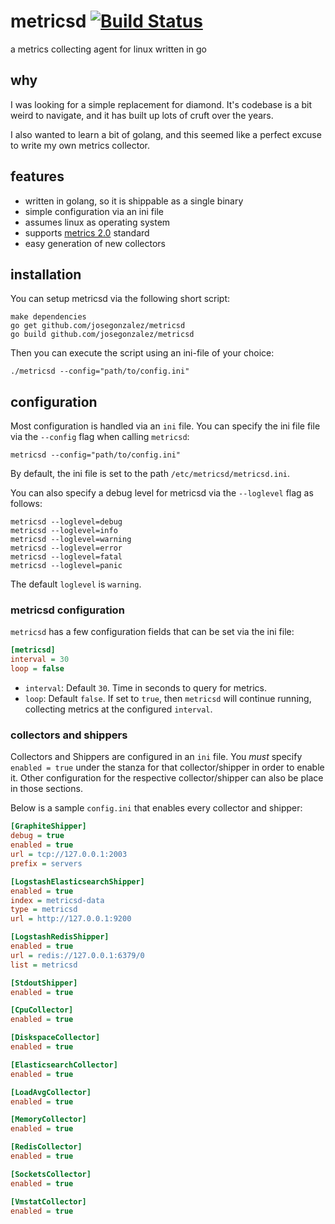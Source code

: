 # metricsd [![Build Status](https://travis-ci.org/josegonzalez/metricsd.svg?branch=master)](https://travis-ci.org/josegonzalez/metricsd)

a metrics collecting agent for linux written in go

## why

I was looking for a simple replacement for diamond. It's codebase is a bit weird to navigate, and it has built up lots of cruft over the years.

I also wanted to learn a bit of golang, and this seemed like a perfect excuse to write my own metrics collector.

## features

- written in golang, so it is shippable as a single binary
- simple configuration via an ini file
- assumes linux as operating system
- supports [metrics 2.0](http://metrics20.org/) standard
- easy generation of new collectors

## installation

You can setup metricsd via the following short script:

```shell
make dependencies
go get github.com/josegonzalez/metricsd
go build github.com/josegonzalez/metricsd
```

Then you can execute the script using an ini-file of your choice:

```shell
./metricsd --config="path/to/config.ini"
```

## configuration

Most configuration is handled via an `ini` file. You can specify the ini file file via the `--config` flag when calling `metricsd`:

```shell
metricsd --config="path/to/config.ini"
```

By default, the ini file is set to the path `/etc/metricsd/metricsd.ini`.

You can also specify a debug level for metricsd via the `--loglevel` flag as follows:

```shell
metricsd --loglevel=debug
metricsd --loglevel=info
metricsd --loglevel=warning
metricsd --loglevel=error
metricsd --loglevel=fatal
metricsd --loglevel=panic
```

The default `loglevel` is `warning`.

### metricsd configuration

`metricsd` has a few configuration fields that can be set via the ini file:

```ini
[metricsd]
interval = 30
loop = false
```

- `interval`: Default `30`. Time in seconds to query for metrics.
- `loop`: Default `false`. If set to `true`, then `metricsd` will continue running, collecting metrics at the configured `interval`.

### collectors and shippers

Collectors and Shippers are configured in an `ini` file. You *must* specify `enabled = true` under the stanza for that collector/shipper in order to enable it. Other configuration for the respective collector/shipper can also be place in those sections.

Below is a sample `config.ini` that enables every collector and shipper:

```ini
[GraphiteShipper]
debug = true
enabled = true
url = tcp://127.0.0.1:2003
prefix = servers

[LogstashElasticsearchShipper]
enabled = true
index = metricsd-data
type = metricsd
url = http://127.0.0.1:9200

[LogstashRedisShipper]
enabled = true
url = redis://127.0.0.1:6379/0
list = metricsd

[StdoutShipper]
enabled = true

[CpuCollector]
enabled = true

[DiskspaceCollector]
enabled = true

[ElasticsearchCollector]
enabled = true

[LoadAvgCollector]
enabled = true

[MemoryCollector]
enabled = true

[RedisCollector]
enabled = true

[SocketsCollector]
enabled = true

[VmstatCollector]
enabled = true
```

